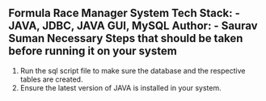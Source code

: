 Formula Race Manager System
Tech Stack: - JAVA, JDBC, JAVA GUI, MySQL
Author: - Saurav Suman
Necessary Steps that should be taken before running it on your system
---------------------------------------------------------------------
1. Run the sql script file to make sure the database and the respective tables are created.
2. Ensure the latest version of JAVA is installed in your system.
   

